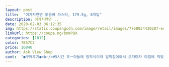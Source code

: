 ```yaml
---
layout: post 
title:  "이가자연면 투움바 파스타, 179.5g, 6개입" 
description: 이가자연면 ..
date: 2020-02-03 06:12:35 
img: https://static.coupangcdn.com/image/retail/images/7768034430207-ecde26cd-0ce1-4396-972e-5765aa1adf7b.jpg 
linkUrl: https://coupa.ng/bnWPBX 
categories: [1012] 
color: 7E57C2 
price: 10840 
author: Ask View Shop 
cont:  "●구매후기●<br/>#5시간 후ㅡ아들애 방학식이라 일찍집에와서 오자마자 아침에 먹었던게  너무 맛있고 아쉬웠던지  또 만들어달라고해서 이제 순서데로 해보았어요  뭐 몽창한번에 넣으나  뒤늦게 치즈가루넣으나 똑같구요<br/>1인분 기준으로 딱 3개만  부셔넣었어요  아주 알맞게  매콤하니 아주 딱 좋으네요<br/>6개구입가 ㅡㅡㅡㅡ₩11.<br/>220<br/>7월20일ㅡㅡ빠네에 브로콜리만 넣어서  본연의 재료로만   만든게 최고의맛... <br/>다시는 페페... <br/>.<br/>NO~!!!<br/>7월25일ㅡㅡㅡ1인분 한팩<br/>가격은 상승시키지 말아주세요 제발~~~~^^<br/>가루들로 구성되어서 편리.<br/>.<br/>액상이면  찐득한거 손에 묻고 불편했을텐데 가루라 더 편하고 좋아요<br/>간단하게 맛있게  부재료 없이도 본품의 재료만으로도  아주 훌륭한 아웃백의 투움바파스타를 홈으로 먹어볼수있는.<br/>.<br/><br/>간식으로도 손색없는... <br/><br/>강하게 매콤하게 먹고싶으면 집에 있는 페페로치노 홀 부셔넣으면 되구요<br/>고명 매콤치즈가루가 매운맛을 살짝 느끼게 해주네요.<br/><br/>구입 가격 11,090원<br/>그냥 본연 그데로 맛도 좋아요<br/>그동안 먹은것 중에  오늘 만든게 최고의 맛이라네요<br/>그래도 생각했던 것 보다 맛있었어요<br/>그리고 오늘 오빠가 먹고 싶다고해서 해줬는데<br/>근데 그냥 이정도면 살짝매콤하면서 고소해서 느끼하지않고 질리지않는 좋아라하는 은근 매콤꼬소크림파스타예요<br/>기대 이상 맛있어서 놀았어요ㅋㅋ<br/>너무 맵고 페페.<br/>.<br/>맛이 강해서  망쳤네요  그래도 둘다 다 먹었지요^^<br/>넣지않고 줬는데, 넘 맛있고 고소하고 좋다네요.<br/><br/>다 먹고 재구매하고 싶어요.<br/> 잘 먹을께요.<br/><br/>다음 조리시에는 불 앞에서 떨어지지 않고<br/>대박 물건 발견했네요<br/>대박!!!!<br/>똑같은 맛을 너무 기대하신담 욕심이시니 아웃백가셔서 드시길 권장드리구요<br/>마침 같이 구매한 멸균우유있어서 그걸 베이스로 썼어요.<br/>ㅎㅎ<br/>맛을 더 흥미롭게 해주네요.<br/> 큰아이한테는 양이 좀 적지요.<br/>ㅎㅎ<br/>맛있어요!!!<br/>매 번 나가기 번거롭고 간편하게 먹을 수 있을 것 같아 구입했어요.<br/><br/>맵게 먹으려고 두팩분량에  페페.<br/>.<br/>6개는 부셔넣었는데  어찌나 맵던지<br/>물대신 우유만 넣고<br/>뭐야!!!   매콤맛이 없네.<br/>.<br/>할때쯤  은근히 전달되더라구요<br/>브로콜리않먹는 애때문에 일부러라도  넣어주면 파스타에서는  잘먹어요<br/>사진 한컷올렸어요<br/>상품 평이 좋아 장바구니에 넣어뒀다가<br/>생새우와  야채재료들 아보카도오일넣고  노릿하게 볶아서 또 만들어보았네요<br/>속으로   쫌 남겨라남겨!!!ㅋㅋ 생각하고 바라보는데 이 어미맘을 못읽고 다 흡입할 기세인거예요<br/>순서대로 만든 추가샷 5컷 또 올렸어요<br/>순서없이 해도 맛은 있었는데.<br/>.<br/><br/>아들애.<br/>.<br/><br/>아들애가 매운맛만 난다고ㅋㅋ구박<br/>아들애는 우찌 스쳐지나가듯 봤는데도 요게 레이더에 잡힐까 신기하네요ㅎ<br/>아웃백맛이랑 똑같진않지만 거의 비슷한 맛이네요<br/>아웃백보다 강하게 매콤하지는 않아요<br/>아웃백에서 드셔보신 분들은 아는 그맛<br/>아이들이 크림파스타를 좋아해서 구입했어요.<br/><br/>아침 않먹는 녀석이 요건 먹겠다고 ㅜ늦게일어나서 지각할판이고만... <br/><br/>아침에 먹은게 맛있다네요 저도 그렇게 생각해요ㅠ 그냥 있는 본제품 그데로 맛이 최고네요  구태여 매운걸 좀더 느껴보시고싶으심 페페.<br/>.<br/>를 한팩에 하나 두팩에 두개정도 부셔넣으면 될거같아요<br/>않드셔 보신분들도  드셔보세요  후회않할 맛입니다<br/>에고.<br/>.<br/> 지금 설명서 제대로 읽어보니 치즈분말 마지막에 넣는거네요ㅋㅋ 저는 몽창 다  한번에 넣고 했거든요<br/>에라 몰겠다!!!  지각이  뭐 대수냐  울아들이 먹고싶다는데 지각해도 먹여야지.<br/>.<br/>하고 잿빠른 손놀림으로 우유 자작하게 붓고 가루 작은거큰거 두봉 쏟아부어  휘리릭푼다음 면넣고  또 휘리릭 저으면 라면보다  훨씬빠른 완성도.<br/>.<br/>한 2분걸린듯 먹는것까지 3분정도.<br/>.<br/><br/>여튼  가만보니  제가 1인분 이상은 맛있게 잘 못하는거같아요^^<br/>오 대박<br/>오빠가 가끔씩 스파게티 먹고 싶다고해서<br/>오자마자, 점심으로 3봉지 뚝딱해치웠어요.<br/><br/>우유를 살짝 넣어줬어야 하는데 귀찮아서 그냥 먹었어요<br/>우유만 있으면 간단하게 금방 휘리릭해서 먹을수있어서 정말 편하네요<br/>유효기간도 좋아요<br/>은근하게 매콤함이 전달되어  처음 몇번씹을땐<br/>음~~맛있다!!! 이러면서  다 먹어가려는데   옆에서 저는 쳐다보면서 침을 꼴깍삼키며<br/>이 맛 추천드려요~~~~~^^<br/>이 제품이 딱 괜찷았네요.<br/><br/>이거 조리하기 너무 쉬워서 놀랐구요<br/>이렇게 강제로 포크를 뺏어서ㅋㅋ<br/>이틀만에 다해먹고 하나남았네요ㅎ 또 구입하러가야것어요~~~~^^<br/>자!!!됐어 그만  빨리씻자 지각한다  나도 좀 먹어보자~!!<br/>작은아이는 매운걸 잘 못먹어서 마지막 매콤치즈가루를<br/>재구매의사가 생기는 제품입니다<br/>재료들이 신선해서 더욱 더 맛있고 영양가도있고<br/>제대로 순서데로하면  맛이 달라지는지 해보고 또 순서데로의 맛 후기 올릴께요<br/>조리시간도 2분내로 간편하고, 납짝한 페투치니면이<br/>좀 더 매콤해도 좋았을 아쉬움은 있지만<br/>주문해둔 동그란 바게트볼빵오면 그속에  예쁘게 넣어서  주려구했는데.<br/>.<br/><br/>지금 또 구입하려보니 살짝 올랐네요<br/>쫌 추접스럽죠ㅋㅋ  너무너무 맛이 궁금해서 채면따위는  끼어들지도 못하네요<br/>착한가격으로 홈에서 편하게 풍미를 즐기실분만 추젼드려요<br/>참고 하셔서 맛있게들 조리해서 드세요~~~^^<br/>처음 분말스프랑 면 넣고 1분 강불 조리시 저는 잠시 딴짓해서 다 쫄고 살짝 눌렀어요<br/>초스피드요리라  먹을거먹고 지각도 않하고 기분좋게 맛난거먹고 등교했네요<br/>큰아이는 아웃백 투움바파스타를 좋아해서<br/>페페.<br/>.<br/>홀은 다시는 않넣으려했는데 생각해보니  부수적인것들이 많이 들어가 비율을 맞추어야  매콤하게 먹을 수 있어서<br/>편마늘이랑 베이컨 넣어 먹으려구요!<br/>학교가려고 일어난  아들애가   촬영하느라 개봉되어진 널부러진 재료들을 보았는지  해주라고ㅎ<br/>한끼식사로도.<br/>.<br/><br/>한입 분량을 다행이도 먹어볼 수 있었네요<br/>혹시 부수적인  재료들이 많이 들어간다면  그땐 비율을 맞추어야되니 한 두세개정도는 부셔서 넣어주어야해요<br/>홈가격으로 아웃백의 비슷한 맛을 간편하게 느낄수있다는건 횡재한거죠<br/>" 
---
```

